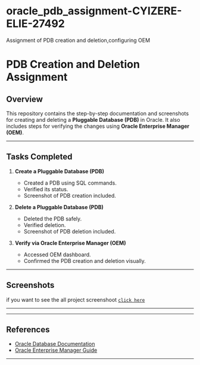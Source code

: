 # oracle_pdb_assignment-CYIZERE-ELIE-27492
Assignment of  PDB creation and deletion,configuring OEM
# PDB Creation and Deletion Assignment

## Overview
This repository contains the step-by-step documentation and screenshots for creating and deleting a **Pluggable Database (PDB)** in Oracle. It also includes steps for verifying the changes using **Oracle Enterprise Manager (OEM)**.

---

## Tasks Completed
1. **Create a Pluggable Database (PDB)**
   - Created a PDB using SQL commands.
   - Verified its status.
   - Screenshot of PDB creation included.

2. **Delete a Pluggable Database (PDB)**
   - Deleted the PDB safely.
   - Verified deletion.
   - Screenshot of PDB deletion included.

3. **Verify via Oracle Enterprise Manager (OEM)**
   - Accessed OEM dashboard.
   - Confirmed the PDB creation and deletion visually.

---

## Screenshots
if you want to see the all project screenshoot [`click here`]()

---


---

## References
- [Oracle Database Documentation](https://docs.oracle.com/en/database/oracle/oracle-database/)
- [Oracle Enterprise Manager Guide](https://docs.oracle.com/en/enterprise-manager/)
  

---

